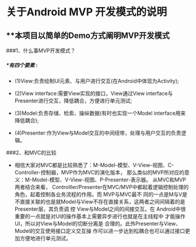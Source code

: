 # 关于Android MVP 开发模式的说明
## **本项目以简单的Demo方式阐明MVP开发模式

###1、什么事MVP开发模式？
#####  *有四个要素 :
 + (1)View:负责绘制UI元素、与用户进行交互(在Android中体现为Activity);
  
 + (2)View interface:需要View实现的接口，View通过View interface与Presenter进行交互，降低耦合，方便进行单元测试;
  
 + (3)Model:负责存储、检索、操纵数据(有时也实现一个Model interface用来降低耦合);
  
 + (4)Presenter:作为View与Model交互的中间纽带，处理与用户交互的负责逻辑。

###2、和MVC的比较

 + 相信大家对MVC都是比较熟悉了：M-Model-模型、V-View-视图、C-Controller-控制器，MVP作为MVC的演化版本，
那么类似的MVP所对应的意义：M-Model-模型、V-View-视图、P-Presenter-表示器。 从MVC和MVP两者结合来看，
Controlller/Presenter在MVC/MVP中都起着逻辑控制处理的角色，起着控制各业务流程的作用。而 MVP与MVC最不
同的一点是M与V是不直接关联的也是就Model与View不存在直接关系，这两者之间间隔着的是Presenter层，其负责调
控 View与Model之间的间接交互。在 Android中很重要的一点就是对UI的操作基本上需要异步进行也就是在主线程中
才能操作UI，所以对View与Model的切断分离是 合理的。此外Presenter与View、Model的交互使用接口定义交互操
作可以进一步达到松耦合也可以通过接口更加方便地进行单元测试。

